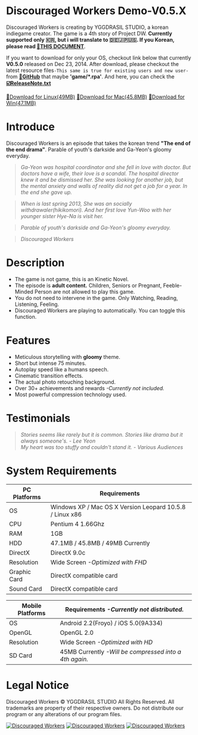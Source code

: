 Discouraged Workers Demo-V0.5.X
===================
Discouraged Workers is creating by YGGDRASIL STUDIO, a korean indiegame creator. The game is a 4th story of Project DW. **Currently supported only :kr:, but i will translate to :de::jp::us:. If you Korean, please read <a href="https://github.com/YGGDRASIL-STUDIO/Discouraged-Workers/blob/master/README-ko_KR.md" target="_blank">:link:THIS DOCUMENT</a>**.

If you want to download for only your OS, checkout link below that currently <strong>V0.5.0</strong> released on Dec 23, 2014. After download, please checkout the latest resource files`-This same is true for existing users and new user-` from **<a href="https://github.com/YGGDRASIL-STUDIO/Discouraged-Workers" target="_blank">:link:GitHub</a>** that maybe **'game/*.rpa'**. And here, you can check the **<a href="https://github.com/YGGDRASIL-STUDIO/Discouraged-Workers/blob/master/ReleaseNote.txt" target="_blank">:ballot_box_with_check:ReleaseNote.txt</a>**

<a href="https://mega.co.nz/#!WtJBgKRK!XVtfelQthA3vW5GrFZt3AaKT4yfdeY43wG5f2P33Dh0" target="_blank">:floppy_disk:Download for Linux(49MB)</a> <a href="https://mega.co.nz/#!f1IECLpJ!OIeBS2_YubTLQzNVDxq7Gvv9edKYWambc1PmPG04GRA" target="_blank">:floppy_disk:Download for Mac(45.8MB)</a> <a href="https://mega.co.nz/#!TshURLQQ!A3rd6z5v9CKCwL6bPaqqWnbgNlVHzovN6fj4109q9bk" target="_blank">:floppy_disk:Download for Win(47.1MB)</a>


Introduce
===================
Discouraged Workers is an episode that takes the korean trend **"The end of the end drama"**. Parable of youth's darkside and Ga-Yeon's gloomy everyday.

> _Ga-Yeon was hospital coordinator and she fell in love with doctor. But doctors have a wife, their love is a scandal. The hospital director knew it and be dismissed her. She was looking for another job, but the mental anxiety and walls of reality did not get a job for a year. In the end she gave up._

> _When is last spring 2013, She was an socially withdrawaler(hikikomori). And her first love Yun-Woo with her younger sister Hye-Na is visit her._

> _Parable of youth's darkside and Ga-Yeon's gloomy everyday._

> _Discouraged Workers_


Description
===================
- The game is not game, this is an Kinetic Novel.
- The episode is **adult content.** Children, Seniors or Pregnant, Feeble-Minded Person are not allowed to play this game.
- You do not need to intervene in the game. Only Watching, Reading, Listening, Feeling.
- Discouraged Workers are playing to automatically. You can toggle this function.


Features
===================
- Meticulous storytelling with **gloomy** theme.
- Short but intense 75 minutes.
- Autoplay speed like a humans speech.
- Cinematic transition effects.
- The actual photo retouching background.
- Over 30+ achievements and rewards *-Currently not included.*
- Most powerful compression technology used.


Testimonials
===================
> _Stories seems like rarely but it is common. Stories like drama but it always someone's. - Lee Yeon_<br />
> _My heart was too stuffy and couldn't stand it. - Various Audiences_


System Requirements
===================
PC Platforms | Requirements
------------ | -------------
OS | Windows XP / Mac OS X Version Leopard 10.5.8 / Linux x86
CPU | Pentium 4 1.66Ghz
RAM | 1GB
HDD | 47.1MB / 45.8MB / 49MB Currently
DirectX | DirectX 9.0c
Resolution | Wide Screen *-Optimized with FHD*
Graphic Card | DirectX compatible card
Sound Card | DirectX compatible card


Mobile Platforms | Requirements *-Currently not distributed.*
------------ | -------------
OS | Android 2.2(Froyo) / iOS 5.0(9A334)
OpenGL | OpenGL 2.0
Resolution | Wide Screen *-Optimized with HD*
SD Card | 45MB Currently *-Will be compressed into a 4th again.*


Legal Notice
===================
Discouraged Workers :copyright: YGGDRASIL STUDIO All Rights Reserved.
All trademarks are property of their respective owners.
Do not distribute our program or any alterations of our program files.

<a href="http://www.indiedb.com/games/discouraged-workers" title="View Discouraged Workers on Indie DB" target="_blank"><img src="http://button.indiedb.com/popularity/medium/games/37293.png" alt="Discouraged Workers" /></a> <a href="http://www.slidedb.com/games/discouraged-workers" title="View Discouraged Workers on Slide DB" target="_blank"><img src="http://button.slidedb.com/popularity/medium/games/37293.png" alt="Discouraged Workers" /></a> <a href="http://www.moddb.com/games/discouraged-workers" title="View Discouraged Workers on Mod DB" target="_blank"><img src="http://button.moddb.com/popularity/medium/games/37293.png" alt="Discouraged Workers" /></a>
